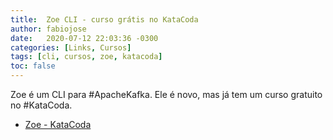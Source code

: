 ```yaml
---
title:  Zoe CLI - curso grátis no KataCoda 
author: fabiojose
date:   2020-07-12 22:03:36 -0300
categories: [Links, Cursos]
tags: [cli, cursos, zoe, katacoda]
toc: false
---
```


Zoe é um CLI para #ApacheKafka. Ele é novo, mas já tem um curso gratuito no #KataCoda.

- [Zoe - KataCoda](https://www.katacoda.com/wlezzar/courses/zoe)